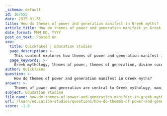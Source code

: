 ```yaml
---
_schema: default
id: 167655
date: 2025-01-31
title: How do themes of power and generation manifest in Greek myths?
article_title: How do themes of power and generation manifest in Greek myths?
date_format: MMM DD, YYYY
post_on_text: Posted on
seo:
  title: QuickTakes | Education studies
  page_description: >-
    This content explores how themes of power and generation manifest in Greek myths, focusing on the cyclical nature of power, divine relationships, transformations, conflicts, and societal norms.
  page_keywords: >-
    Greek mythology, themes of power, themes of generation, divine succession, Kronos, Zeus, transformation, divine couples, conflict among gods, etiological myths, Greek culture, relationships, femininity, societal norms, morality, identity
author: QuickTakes
question: >-
    How do themes of power and generation manifest in Greek myths?
answer: >-
    Themes of power and generation are central to Greek mythology, manifesting in various narratives that explore the dynamics between gods, their offspring, and the broader cosmos. Here are some key ways these themes are expressed:\n\n1. **Cyclical Nature of Power**: Greek myths often depict a cyclical pattern where younger generations of gods overthrow their predecessors. This is vividly illustrated in the story of Kronos, who, fearing that one of his children would dethrone him, swallowed them at birth. However, Zeus, the youngest, ultimately led a rebellion against Kronos, establishing a new order among the gods. This cycle of overthrowing and succession reflects societal structures and the dynamics of authority, emphasizing the transient nature of power.\n\n2. **Divine Couples and Creation**: The relationships between divine couples, such as Gaia and Uranus or Kronos and Rhea, symbolize the interplay of male and female principles, leading to creation and generation. These unions often result in the birth of significant deities and creatures, highlighting themes of fertility and the generative power of love and partnership. The emergence of new gods from these unions also signifies the continuity of power and the evolution of the divine hierarchy.\n\n3. **Transformation and Identity**: The theme of transformation is prevalent in myths involving shape-shifting deities, such as Zeus, who frequently changes form to achieve his desires. These transformations often reflect the complexities of power dynamics, identity, and morality. For instance, Zeus's manipulative transformations can be seen as a demonstration of his power, while also raising questions about consent and the ethical implications of such actions.\n\n4. **Conflict and Jealousy**: Myths often explore the consequences of jealousy and rivalry among the gods, which can lead to significant power struggles. The conflicts among the Olympian gods, such as those between Hera and Zeus or between Athena and Poseidon, serve to convey moral lessons about the dangers of unchecked ambition and the complexities of relationships. These narratives illustrate how personal emotions can influence broader themes of power and authority.\n\n5. **Etiological Myths and Societal Norms**: Many Greek myths serve as etiological tales that explain natural phenomena or societal norms, reflecting the values and expectations of ancient Greek culture. For example, the portrayal of female figures like Athena and Hera not only shapes the understanding of femininity but also reinforces societal roles regarding power and generation. These myths provide insight into how ancient Greeks viewed gender dynamics and the moral implications of power.\n\nIn summary, Greek myths intricately weave themes of power and generation through narratives of divine succession, the significance of relationships, the impact of transformation, and the moral lessons derived from conflicts among gods. These themes not only reflect the ancient Greek worldview but also continue to resonate in contemporary interpretations of mythology.
subject: Education studies
file_name: how-do-themes-of-power-and-generation-manifest-in-greek-myths.md
url: /learn/education-studies/questions/how-do-themes-of-power-and-generation-manifest-in-greek-myths
score: -1.0
---
```


&nbsp;